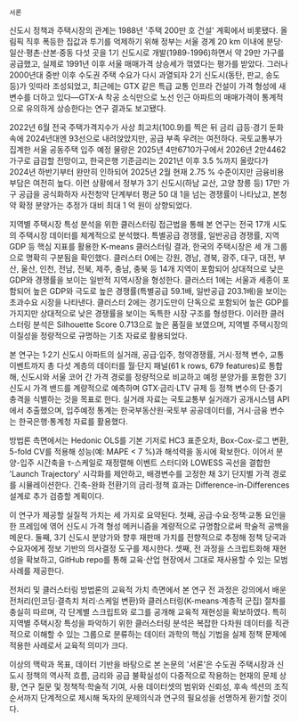 	서론
신도시 정책과 주택시장의 관계는 1988년 '주택 200만 호 건설' 계획에서 비롯됐다. 올림픽 직후 폭등한 집값과 투기를 억제하기 위해 정부는 서울 경계 20 km 이내에 분당‧일산‧평촌‧산본‧중동 다섯 곳을 1기 신도시로 개발(1989-1996)하면서 약 29만 가구를 공급했고, 실제로 1991년 이후 서울 매매가격 상승세가 꺾였다는 평가를 받았다. 그러나 2000년대 중반 이후 수도권 주택 수요가 다시 과열되자 2기 신도시(동탄, 판교, 송도 등)가 잇따라 조성되었고, 최근에는 GTX 같은 특급 교통 인프라 건설이 가격 형성에 새 변수를 더하고 있다—GTX-A 착공 소식만으로 노선 인근 아파트의 매매가격이 통계적으로 유의하게 상승한다는 연구 결과도 보고됐다.

2022년 6월 전국 주택가격지수가 사상 최고치(100.9)를 찍은 뒤 금리 급등·경기 둔화 속에 2024년대엔 93선으로 내려앉았지만, 공급 부족 우려는 여전하다. 국토교통부가 집계한 서울 공동주택 입주 예정 물량은 2025년 4만6710가구에서 2026년 2만4462가구로 급감할 전망이고, 한국은행 기준금리는 2021년 이후 3.5 %까지 올랐다가 2024년 하반기부터 완만히 인하되어 2025년 2월 현재 2.75 % 수준이지만 금융비용 부담은 여전히 높다. 이런 상황에서 정부가 3기 신도시(하남 교산, 고양 창릉 등) 17만 가구 공급을 공식화하자 사전청약 단계부터 평균 50 대 1을 넘는 경쟁률이 나타났고, 본청약 확정 분양가는 추정가 대비 최대 1 억 원이 상향되었다.

지역별 주택시장 특성 분석을 위한 클러스터링 접근법을 통해 본 연구는 전국 17개 시도의 주택시장 데이터를 체계적으로 분석했다. 특별공급 경쟁률, 일반공급 경쟁률, 지역 GDP 등 핵심 지표를 활용한 K-means 클러스터링 결과, 한국의 주택시장은 세 개 그룹으로 명확히 구분됨을 확인했다. 클러스터 0에는 강원, 경남, 경북, 광주, 대구, 대전, 부산, 울산, 인천, 전남, 전북, 제주, 충남, 충북 등 14개 지역이 포함되어 상대적으로 낮은 GDP와 경쟁률을 보이는 일반적 지역시장을 형성한다. 클러스터 1에는 서울과 세종이 포함되어 높은 GDP와 극도로 높은 경쟁률(특별공급 59.1배, 일반공급 203.1배)을 보이는 초과수요 시장을 나타낸다. 클러스터 2에는 경기도만이 단독으로 포함되어 높은 GDP를 가지지만 상대적으로 낮은 경쟁률을 보이는 독특한 시장 구조를 형성한다. 이러한 클러스터링 분석은 Silhouette Score 0.713으로 높은 품질을 보였으며, 지역별 주택시장의 이질성을 정량적으로 규명하는 기초 자료로 활용되었다.

본 연구는 1‧2기 신도시 아파트의 실거래, 공급·입주, 청약경쟁률, 거시·정책 변수, 교통 이벤트까지 총 다섯 계층의 데이터를 월·단지 패널(61 k rows, 679 features)로 통합해, 신도시와 서울 코어 간 가격 경로를 정량적으로 비교하고 예정 분양가를 포함한 3기 신도시 가격 밴드를 계량적으로 예측하며 GTX·금리·LTV 규제 등 정책 변수의 단·중기 충격을 식별하는 것을 목표로 한다. 실거래 자료는 국토교통부 실거래가 공개시스템 API에서 추출했으며, 입주예정 통계는 한국부동산원·국토부 공공데이터를, 거시·금융 변수는 한국은행·통계청 자료를 활용했다.

방법론 측면에서는 Hedonic OLS를 기본 기저로 HC3 표준오차, Box-Cox-로그 변환, 5-fold CV를 적용해 성능(예: MAPE < 7 %)과 해석력을 동시에 확보한다. 이어서 분양-입주 시간축을 τ-스케일로 재정렬해 이벤트 스터디와 LOWESS 곡선을 결합한 'Launch Trajectory' 시각화를 제안하고, 배경변수를 고정한 채 3기 단지별 가격 경로를 시뮬레이션한다. 긴축-완화 전환기의 금리·정책 효과는 Difference-in-Differences 설계로 추가 검증할 계획이다.

이 연구가 제공할 실질적 가치는 세 가지로 요약된다. 첫째, 공급·수요·정책·교통 요인을 한 프레임에 엮어 신도시 가격 형성 메커니즘을 계량적으로 규명함으로써 학술적 공백을 메운다. 둘째, 3기 신도시 분양가와 향후 재판매 가치를 전향적으로 추정해 정책 당국과 수요자에게 정보 기반의 의사결정 도구를 제시한다. 셋째, 전 과정을 스크립트화해 재현성을 확보하고, GitHub repo를 통해 교육·산업 현장에서 그대로 재사용할 수 있는 모범 사례를 제공한다.

전처리 및 클러스터링 방법론의 교육적 가치 측면에서 본 연구 전 과정은 강의에서 배운 전처리(인코딩·결측치 처리·스케일 변환)와 클러스터링(K-means·계층적 군집) 절차를 충실히 따르며, 각 단계별 스크립트와 로그를 공개해 교육적 재현성을 확보하였다. 특히 지역별 주택시장 특성을 파악하기 위한 클러스터링 분석은 복잡한 다차원 데이터를 직관적으로 이해할 수 있는 그룹으로 분류하는 데이터 과학의 핵심 기법을 실제 정책 문제에 적용한 사례로서 교육적 의미가 크다.

이상의 맥락과 목표, 데이터 기반을 바탕으로 본 논문의 '서론'은 수도권 주택시장과 신도시 정책의 역사적 흐름, 금리와 공급 불확실성이 다중적으로 작용하는 현재의 문제 상황, 연구 질문 및 정책적·학술적 기여, 사용 데이터셋의 범위와 신뢰성, 후속 섹션의 조직 순서까지 단계적으로 제시해 독자의 문제의식과 연구의 필요성을 선명하게 환기할 것이다.